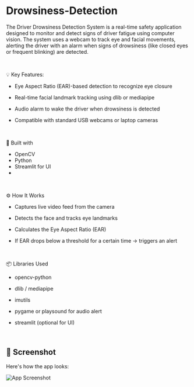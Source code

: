 # Drowsiness-Detection

The Driver Drowsiness Detection System is a real-time safety application designed to monitor and detect signs of driver fatigue using computer vision. The system uses a webcam to track eye and facial movements, alerting the driver with an alarm when signs of drowsiness (like closed eyes or frequent blinking) are detected.
<p>&nbsp;</p>

💡 Key Features:

- Eye Aspect Ratio (EAR)-based detection to recognize eye closure

- Real-time facial landmark tracking using dlib or mediapipe

- Audio alarm to wake the driver when drowsiness is detected

- Compatible with standard USB webcams or laptop cameras

<p>&nbsp;</p>

🐍 Built with
- OpenCV
- Python
- Streamlit for UI
- 
<p>&nbsp;</p>

⚙️ How It Works

- Captures live video feed from the camera

- Detects the face and tracks eye landmarks

- Calculates the Eye Aspect Ratio (EAR)

- If EAR drops below a threshold for a certain time → triggers an alert
<p>&nbsp;</p>

📦 Libraries Used
- opencv-python

- dlib / mediapipe

- imutils

- pygame or playsound for audio alert

- streamlit (optional for UI)
<p>&nbsp;</p>

## 📸 Screenshot

Here's how the app looks:

![App Screenshot](screenshot.png)

